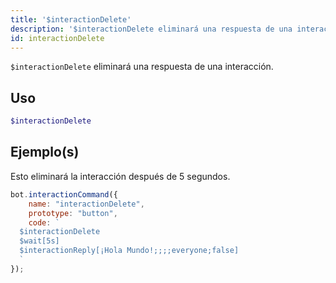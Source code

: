 ```yaml
---
title: '$interactionDelete'
description: '$interactionDelete eliminará una respuesta de una interacción.'
id: interactionDelete
---
```


`$interactionDelete` eliminará una respuesta de una interacción.

## Uso

```php
$interactionDelete
```

## Ejemplo(s)

Esto eliminará la interacción después de 5 segundos.

```javascript
bot.interactionCommand({
    name: "interactionDelete",
    prototype: "button",
    code: `
  $interactionDelete
  $wait[5s]
  $interactionReply[¡Hola Mundo!;;;;everyone;false]
  `
});
```
